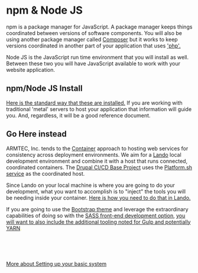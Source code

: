 
# npm & Node JS

npm is a package manager for JavaScript.  A package manager keeps things coordinated between versions of software components.  You will also be using another package manager called [Composer](https://www.drupal.org/docs/develop/using-composer) but it works to keep versions coordinated in another part of your application that uses ['php'.](https://www.php.net/)

Node JS is the JavaScript run time environment that you will install as well.  Between these two you will have JavaScript available to work with your website application.

## npm/Node JS Install

[Here is the standard way that these are installed.](https://docs.npmjs.com/downloading-and-installing-node-js-and-npm)  If you are working with traditional 'metal' servers to host your application that information will guide you.  And, regardless, it will be a good reference document.

## Go Here instead

ARMTEC, Inc. tends to the [Container](https://code.visualstudio.com/docs/devcontainers/containers) approach to hosting web services for consistency across deployment environments.  We aim for a [Lando](https://docs.lando.dev/) local development environment and combine it with a host that runs connected, coordinated containers.  The [Drupal CI/CD Base Project](../book/drupalcicd.md) uses the [Platform.sh service](https://platform.sh/) as the coordinated host.

Since Lando on your local machine is where you are going to do your development, what you want to accomplish is to "inject" the tools you will be needing inside your container.  [Here is how you need to do that in Lando.](https://docs.lando.dev/node/frontend-tooling.html)

If you are going to use the [Bootstrap theme](../theme/bootstrap.md) and leverage the extraordinary capabilities of doing so with the [SASS front-end development option](../theme/bootstrap.md#barrio-wsass), <font color=yellow>[you will want to also include the additional tooling noted for Gulp and potentially YARN](https://docs.lando.dev/node/frontend-tooling.html#making-tooling-available-on-the-cli).</font>

<br>
<br>
<br>

[More about Setting up your basic system](../book/Novice.md#setting-up-your-basic-system)
